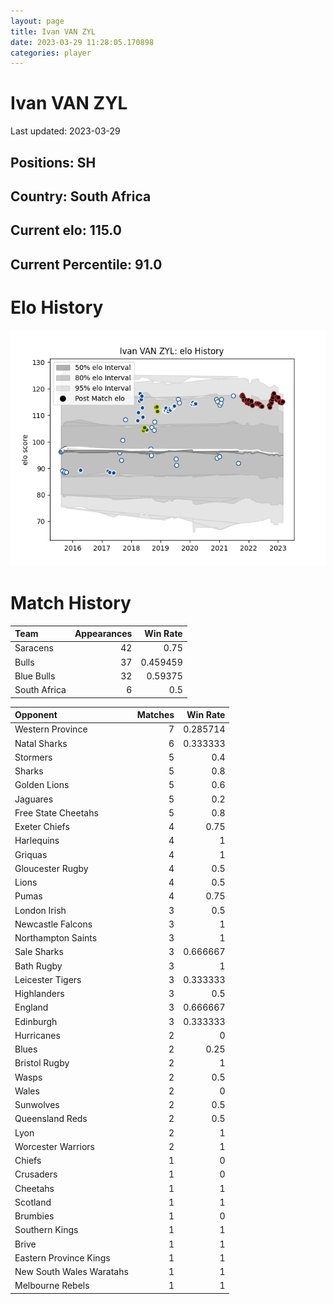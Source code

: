 ```yaml
---  
layout: page  
title: Ivan VAN ZYL  
date: 2023-03-29 11:28:05.170898  
categories: player  
---
```

# Ivan VAN ZYL


Last updated: 2023-03-29
## Positions: SH

## Country: South Africa

## Current elo: 115.0

## Current Percentile: 91.0

# Elo History


![elo history](history_IvanVANZYL.png)
# Match History


| Team         |   Appearances |   Win Rate |
|:-------------|--------------:|-----------:|
| Saracens     |            42 |   0.75     |
| Bulls        |            37 |   0.459459 |
| Blue Bulls   |            32 |   0.59375  |
| South Africa |             6 |   0.5      |

| Opponent                 |   Matches |   Win Rate |
|:-------------------------|----------:|-----------:|
| Western Province         |         7 |   0.285714 |
| Natal Sharks             |         6 |   0.333333 |
| Stormers                 |         5 |   0.4      |
| Sharks                   |         5 |   0.8      |
| Golden Lions             |         5 |   0.6      |
| Jaguares                 |         5 |   0.2      |
| Free State Cheetahs      |         5 |   0.8      |
| Exeter Chiefs            |         4 |   0.75     |
| Harlequins               |         4 |   1        |
| Griquas                  |         4 |   1        |
| Gloucester Rugby         |         4 |   0.5      |
| Lions                    |         4 |   0.5      |
| Pumas                    |         4 |   0.75     |
| London Irish             |         3 |   0.5      |
| Newcastle Falcons        |         3 |   1        |
| Northampton Saints       |         3 |   1        |
| Sale Sharks              |         3 |   0.666667 |
| Bath Rugby               |         3 |   1        |
| Leicester Tigers         |         3 |   0.333333 |
| Highlanders              |         3 |   0.5      |
| England                  |         3 |   0.666667 |
| Edinburgh                |         3 |   0.333333 |
| Hurricanes               |         2 |   0        |
| Blues                    |         2 |   0.25     |
| Bristol Rugby            |         2 |   1        |
| Wasps                    |         2 |   0.5      |
| Wales                    |         2 |   0        |
| Sunwolves                |         2 |   0.5      |
| Queensland Reds          |         2 |   0.5      |
| Lyon                     |         2 |   1        |
| Worcester Warriors       |         2 |   1        |
| Chiefs                   |         1 |   0        |
| Crusaders                |         1 |   0        |
| Cheetahs                 |         1 |   1        |
| Scotland                 |         1 |   1        |
| Brumbies                 |         1 |   0        |
| Southern Kings           |         1 |   1        |
| Brive                    |         1 |   1        |
| Eastern Province Kings   |         1 |   1        |
| New South Wales Waratahs |         1 |   1        |
| Melbourne Rebels         |         1 |   1        |